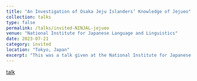 ```yaml
---
title: "An Investigation of Osaka Jeju Islanders’ Knowledge of Jejueo"
collection: talks
type: false
permalink: /talks/invited-NINJAL-jejueo
venue: "National Institute for Japanese Language and Linguistics"
date: 2023-07-21
category: invited
location: "Tokyo, Japan"
excerpt: "This was a talk given at the National Institute for Japanese Language and Linguistics (NINJAL). I was invited by Masahiro Yamada, Director of the Port Language Revitalization Project at NINJAL." 
---
```


[talk](https://www.ninjal.ac.jp/events_jp/20230721b/)